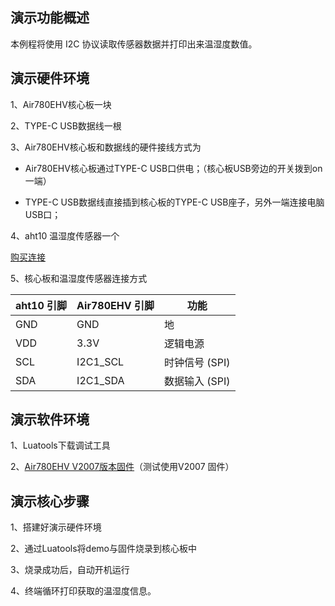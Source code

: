 
## 演示功能概述

本例程将使用 I2C 协议读取传感器数据并打印出来温湿度数值。

## 演示硬件环境

1、Air780EHV核心板一块

2、TYPE-C USB数据线一根

3、Air780EHV核心板和数据线的硬件接线方式为

- Air780EHV核心板通过TYPE-C USB口供电；（核心板USB旁边的开关拨到on一端）

- TYPE-C USB数据线直接插到核心板的TYPE-C USB座子，另外一端连接电脑USB口；

4、aht10 温湿度传感器一个

[购买连接](https://item.taobao.com/item.htm?abbucket=15&detail_redpacket_pop=true&id=891645785252&ltk2=1751939170154m7bqoeqwmea8pnqgf2eih&ns=1&priceTId=2147825717519391446893951e12fd&query=aht10&spm=a21n57.1.hoverItem.11&utparam=%7B%22aplus_abtest%22%3A%223f8c6c40d54be7cad7b986e73347904b%22%7D&xxc=taobaoSearch)

5、核心板和温湿度传感器连接方式


| aht10 引脚 | Air780EHV 引脚 | 功能             |
|-------------|----------------|------------------|
| GND         | GND            | 地               |
| VDD         | 3.3V           | 逻辑电源         |
| SCL         | I2C1_SCL        | 时钟信号 (SPI)   |
| SDA         | I2C1_SDA        | 数据输入 (SPI)   |



## 演示软件环境

1、Luatools下载调试工具

2、[Air780EHV V2007版本固件](https://docs.openluat.com/air780ehv/luatos/firmware/version/)（测试使用V2007 固件）

## 演示核心步骤

1、搭建好演示硬件环境

2、通过Luatools将demo与固件烧录到核心板中

3、烧录成功后，自动开机运行

4、终端循环打印获取的温湿度信息。

